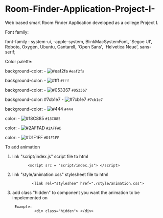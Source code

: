 # Room-Finder-Application-Project-I-
Web based smart Room Finder Application developed as a college Project I.



Font family:

font-family : system-ui, -apple-system, BlinkMacSystemFont, 'Segoe UI', Roboto, Oxygen, Ubuntu, Cantarell, 'Open Sans', 'Helvetica Neue', sans-serif;



Color palette:





    
background-color:    - ![#eaf2fa](https://placehold.co/15x15/eaf2fa/eaf2fa.png) `#eaf2fa`

background-color:     - ![#fff](https://placehold.co/15x15/fff/fff.png) `#fff`

background-color:   - ![#053367](https://placehold.co/15x15/053367/053367.png) `#053367`

background-color: #7cb1e7   - ![#7cb1e7](https://placehold.co/15x15/7cb1e7/7cb1e7.png) `#7cb1e7`

background-color:     - ![#444](https://placehold.co/15x15/444/444.png) `#444`


color: - ![#18C885](https://placehold.co/15x15/18C885/18C885.png) `#18C885`

color:  - ![#2AFFAD](https://placehold.co/15x15/2AFFAD/2AFFAD.png) `#2AFFAD`

color: - ![#D1F1FF](https://placehold.co/15x15/D1F1FF/D1F1FF.png) `#D1F1FF`
  



To add animation

1. link "script/index.js" script file to html

              <script src = "script/index.js"> </script>

2. link "style/animation.css" stylesheet file to html
             
                <link rel="styleshee" href="./style/animation.css">

   

4. add class "hidden" to component you want the animation to be impelemented on


        Example:
                 <div class="hidden"> </div>

   




